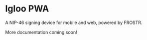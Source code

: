 # Igloo PWA

A NIP-46 signing device for mobile and web, powered by FROSTR.

More documentation coming soon!
